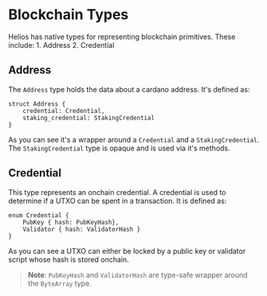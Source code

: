 # Blockchain Types

Helios has native types for representing blockchain primitives. These include:
    1. Address
    2. Credential

## Address

The `Address` type holds the data about a cardano address. It's defined as:

```rust, noplaypen
struct Address {
    credential: Credential,
    staking_credential: StakingCredential
}
```

As you can see it's a wrapper around a `Credential` and a `StakingCredential`.
The `StakingCredential` type is opaque and is used via it's methods.

## Credential

This type represents an onchain credential.
A credential is used to determine if a UTXO can be spent in a transaction.
It is defined as:

```rust, noplaypen
enum Credential {
    PubKey { hash: PubKeyHash},
    Validator { hash: ValidatorHash }
}
```

As you can see a UTXO can either be locked by a public key or validator script whose hash is stored onchain.

> **Note**: `PubKeyHash` and `ValidatorHash` are type-safe wrapper around the `ByteArray` type.
